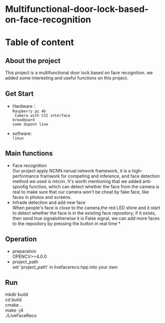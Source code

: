 # Multifunctional-door-lock-based-on-face-recognition
Table of content
====
About the project
-----
This project is a multifunctional door lock based on face recognition. we added some interesting and useful functions on this project.

Get Start
-----
* Hardware：<br>
    `Raspberry pi 4b `<br>
               ` Camera with CSI interface` <br>
               `breadboard` <br>
               `some dupont line` <br>
               
* software: <br>
           `linux`
           
 Main functions
   ------
  * Face recognition<br>
  Our project apply NCNN nerual network framework, it is a high-performance framwork for competing and inference, and face detection method we used is mtcnn.
   It's worth mentioning that we added anti-spoofig function, which can detect whether the face from the camera is real to make sure that our camera won't be 
   cheat by fake face, like faces in photos and screens.<br>
   * Infrade detection and add new face<br>
     When people's face is close to the camera,the red LED shine and it start to detect whether the face is in the existing face repository, 
     if it exists, then send true signalotherwise it is False signal, we can add more faces to the repository by pressing the button in real time
    *
    
    
    
    
Operation
------
   * preparation<br>
   OPENCV>=4.0.0<br>
   * project_path<br>
   set 'project_path' in livefacereco.hpp into your own<br>
   
   
Run
------
   mkdir build<br>
  cd build<br>
  cmake ..<br>
  make -j4<br>
  ./LiveFaceReco<br>

